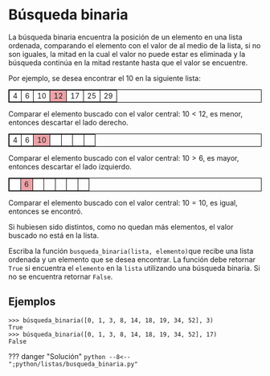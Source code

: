 # Búsqueda binaria

La búsqueda binaria encuentra la posición de un elemento en una lista ordenada, comparando el elemento con el valor de al medio de la lista, si no son iguales, la mitad en la cual el valor no puede estar es eliminada y la búsqueda continúa en la mitad restante hasta que el valor se encuentre.

Por ejemplo, se desea encontrar el $10$ en la siguiente lista:

<table style="border: 1px solid black; font-size: 1em; float:center;">
    <tr>
        <td style="border-left: 1px solid; border-right: 1px solid black;">4</td>
        <td style="border-right: 1px solid black;">6</td>
        <td style="border-right: 1px solid black;">10</td>
        <td style="border-right: 1px solid black; background-color:  #eca1a6;">12</td>
        <td style="border-right: 1px solid black;">17</td>
        <td style="border-right: 1px solid black;">25</td>
        <td style="border-right: 1px solid black;">29</td>
    </tr>
</table>

Comparar el elemento buscado con el valor central: $10 < 12$, es menor, entonces descartar el lado derecho.

<table style="border: 1px solid black; font-size: 1em; float:center;">
    <tr>
        <td style="border-left: 1px solid; border-right: 1px solid black;">4</td>
        <td style="border-right: 1px solid black;">6</td>
        <td style="border-right: 1px solid black; background-color:  #eca1a6;">10</td>
        <td style="border-right: 1px solid black;">&nbsp;&nbsp;</td>
        <td style="border-right: 1px solid black;">&nbsp;&nbsp;</td>
        <td style="border-right: 1px solid black;">&nbsp;&nbsp;</td>
        <td style="border-right: 1px solid black;">&nbsp;&nbsp;</td>
    </tr>
</table>

Comparar el elemento buscado con el valor central: $10 > 6$, es mayor, entonces descartar el lado izquierdo.

<table style="border: 1px solid black; font-size: 1em; float:center;">
    <tr>
        <td style="border-left: 1px solid; border-right: 1px solid black;">&nbsp;&nbsp;</td>
        <td style="border-right: 1px solid black; background-color:  #eca1a6;">6</td>
        <td style="border-right: 1px solid black;">&nbsp;&nbsp;</td>
        <td style="border-right: 1px solid black;">&nbsp;&nbsp;</td>
        <td style="border-right: 1px solid black;">&nbsp;&nbsp;</td>
        <td style="border-right: 1px solid black;">&nbsp;&nbsp;</td>
        <td style="border-right: 1px solid black;">&nbsp;&nbsp;</td>
    </tr>
</table>

Comparar el elemento buscado con el valor central: $10 = 10$, es igual, entonces se encontró.

Si hubiesen sido distintos, como no quedan más elementos, el valor buscado no está en la lista.

Escriba la función `busqueda_binaria(lista, elemento)`que recibe una lista ordenada y un elemento que se desea encontrar. La función debe retornar `True` si encuentra el `elemento` en la `lista` utilizando una búsqueda binaria. Si no se encuentra retornar `False`.

## Ejemplos
```
>>> búsqueda_binaria([0, 1, 3, 8, 14, 18, 19, 34, 52], 3)
True
>>> búsqueda_binaria([0, 1, 3, 8, 14, 18, 19, 34, 52], 17)
False
```

??? danger "Solución"
    ```python
    --8<-- ";python/listas/busqueda_binaria.py"
    ```